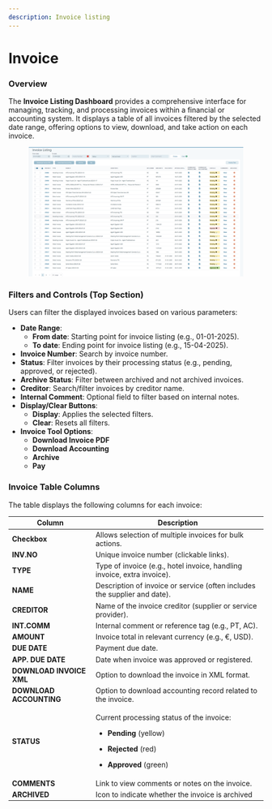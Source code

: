 ```yaml
---
description: Invoice listing
---
```


# Invoice

### Overview

The **Invoice Listing Dashboard** provides a comprehensive interface for managing, tracking, and processing invoices within a financial or accounting system. It displays a table of all invoices filtered by the selected date range, offering options to view, download, and take action on each invoice.

<figure><img src=".gitbook/assets/image.png" alt=""><figcaption></figcaption></figure>

### Filters and Controls (Top Section)

Users can filter the displayed invoices based on various parameters:

* **Date Range**:
  * **From date**: Starting point for invoice listing (e.g., 01-01-2025).
  * **To date**: Ending point for invoice listing (e.g., 15-04-2025).
* **Invoice Number**: Search by invoice number.
* **Status**: Filter invoices by their processing status (e.g., pending, approved, or rejected).
* **Archive Status**: Filter between archived and not archived invoices.
* **Creditor**: Search/filter invoices by creditor name.
* **Internal Comment**: Optional field to filter based on internal notes.
* **Display/Clear Buttons**:
  * **Display**: Applies the selected filters.
  * **Clear**: Resets all filters.
* **Invoice Tool Options**:
  * **Download Invoice PDF**
  * **Download Accounting**
  * **Archive**
  * **Pay**

### Invoice Table Columns

The table displays the following columns for each invoice:

| Column                   | Description                                                                                                                                                                                              |
| ------------------------ | -------------------------------------------------------------------------------------------------------------------------------------------------------------------------------------------------------- |
| **Checkbox**             | Allows selection of multiple invoices for bulk actions.                                                                                                                                                  |
| **INV.NO**               | Unique invoice number (clickable links).                                                                                                                                                                 |
| **TYPE**                 | Type of invoice (e.g., hotel invoice, handling invoice, extra invoice).                                                                                                                                  |
| **NAME**                 | Description of invoice or service (often includes the supplier and date).                                                                                                                                |
| **CREDITOR**             | Name of the invoice creditor (supplier or service provider).                                                                                                                                             |
| **INT.COMM**             | Internal comment or reference tag (e.g., PT, AC).                                                                                                                                                        |
| **AMOUNT**               | Invoice total in relevant currency (e.g., €, USD).                                                                                                                                                       |
| **DUE DATE**             | Payment due date.                                                                                                                                                                                        |
| **APP. DUE DATE**        | Date when invoice was approved or registered.                                                                                                                                                            |
| **DOWNLOAD INVOICE XML** | Option to download the invoice in XML format.                                                                                                                                                            |
| **DOWNLOAD ACCOUNTING**  | Option to download accounting record related to the invoice.                                                                                                                                             |
| **STATUS**               | <p>Current processing status of the invoice:</p><ul><li><strong>Pending</strong> (yellow)</li></ul><ul><li><strong>Rejected</strong> (red)</li></ul><ul><li><strong>Approved</strong> (green) </li></ul> |
|  **COMMENTS**            | Link to view comments or notes on the invoice.                                                                                                                                                           |
| **ARCHIVED**             | Icon to indicate whether the invoice is archived                                                                                                                                                         |

